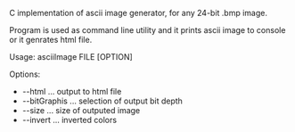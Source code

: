 
C implementation of ascii image generator, for any 24-bit .bmp image.

Program is used as command line utility and it prints ascii image to console or it genrates html file.

	  
Usage: asciiImage FILE [OPTION]
 
Options:

* --html          ... output to html file
* --bitGraphis    ... selection of output bit depth
* --size          ... size of outputed image
* --invert        ... inverted colors


